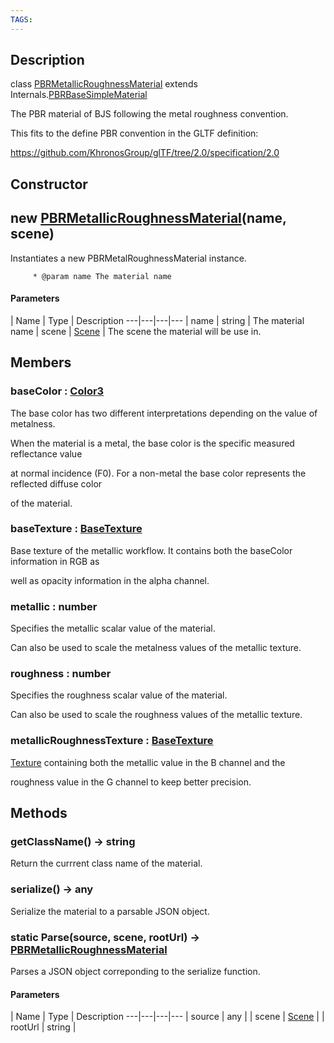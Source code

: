 ```yaml
---
TAGS:
---
```

## Description

class [PBRMetallicRoughnessMaterial](/classes/3.0/PBRMetallicRoughnessMaterial) extends Internals.[PBRBaseSimpleMaterial](/classes/3.0/PBRBaseSimpleMaterial)

The PBR material of BJS following the metal roughness convention.

This fits to the define PBR convention in the GLTF definition:

https://github.com/KhronosGroup/glTF/tree/2.0/specification/2.0

## Constructor

## new [PBRMetallicRoughnessMaterial](/classes/3.0/PBRMetallicRoughnessMaterial)(name, scene)

Instantiates a new PBRMetalRoughnessMaterial instance.

         * @param name The material name

#### Parameters
 | Name | Type | Description
---|---|---|---
 | name | string |  The material name
 | scene | [Scene](/classes/3.0/Scene) |  The scene the material will be use in.
## Members

### baseColor : [Color3](/classes/3.0/Color3)

The base color has two different interpretations depending on the value of metalness.

When the material is a metal, the base color is the specific measured reflectance value

at normal incidence (F0). For a non-metal the base color represents the reflected diffuse color

of the material.

### baseTexture : [BaseTexture](/classes/3.0/BaseTexture)

Base texture of the metallic workflow. It contains both the baseColor information in RGB as

well as opacity information in the alpha channel.

### metallic : number

Specifies the metallic scalar value of the material.

Can also be used to scale the metalness values of the metallic texture.

### roughness : number

Specifies the roughness scalar value of the material.

Can also be used to scale the roughness values of the metallic texture.

### metallicRoughnessTexture : [BaseTexture](/classes/3.0/BaseTexture)

[Texture](/classes/3.0/Texture) containing both the metallic value in the B channel and the

roughness value in the G channel to keep better precision.

## Methods

### getClassName() &rarr; string

Return the currrent class name of the material.
### serialize() &rarr; any

Serialize the material to a parsable JSON object.
### static Parse(source, scene, rootUrl) &rarr; [PBRMetallicRoughnessMaterial](/classes/3.0/PBRMetallicRoughnessMaterial)

Parses a JSON object correponding to the serialize function.

#### Parameters
 | Name | Type | Description
---|---|---|---
 | source | any | 
 | scene | [Scene](/classes/3.0/Scene) | 
 | rootUrl | string | 
